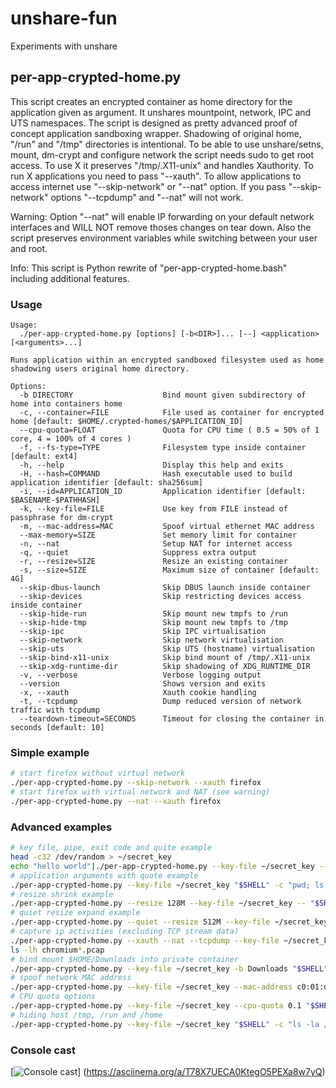 # unshare-fun
Experiments with unshare

## per-app-crypted-home.py
This script creates an encrypted container as home directory for the application given as argument. It unshares mountpoint, network, IPC and UTS namespaces. The script is designed as pretty advanced proof of concept application sandboxing wrapper. Shadowing of original home, "/run" and "/tmp" directories is intentional. To be able to use unshare/setns, mount, dm-crypt and configure network the script needs sudo to get root access. To use X it preserves "/tmp/.X11-unix" and handles Xauthority. To run X applications you need to pass "--xauth". To allow applications to access internet use "--skip-network" or "--nat" option. If you pass "--skip-network" options "--tcpdump" and "--nat" will not work.

Warning: Option "--nat" will enable IP forwarding on your default network interfaces and WILL NOT remove thoses changes on tear down. Also the script preserves environment variables while switching between your user and root.

Info: This script is Python rewrite of "per-app-crypted-home.bash" including additional features.

### Usage
```
Usage: 
  ./per-app-crypted-home.py [options] [-b<DIR>]... [--] <application> [<arguments>...]

Runs application within an encrypted sandboxed filesystem used as home shadowing users original home directory.

Options:
  -b DIRECTORY                    Bind mount given subdirectory of home into containers home
  -c, --container=FILE            File used as container for encrypted home [default: $HOME/.crypted-homes/$APPLICATION_ID]
  --cpu-quota=FLOAT               Quota for CPU time ( 0.5 = 50% of 1 core, 4 = 100% of 4 cores )
  -f, --fs-type=TYPE              Filesystem type inside container [default: ext4]
  -h, --help                      Display this help and exits
  -H, --hash=COMMAND              Hash executable used to build application identifier [default: sha256sum]
  -i, --id=APPLICATION_ID         Application identifier [default: $BASENAME-$PATHHASH]
  -k, --key-file=FILE             Use key from FILE instead of passphrase for dm-crypt
  -m, --mac-address=MAC           Spoof virtual ethernet MAC address
  --max-memory=SIZE               Set memory limit for container
  -n, --nat                       Setup NAT for internet access
  -q, --quiet                     Suppress extra output
  -r, --resize=SIZE               Resize an existing container
  -s, --size=SIZE                 Maximum size of container [default: 4G]
  --skip-dbus-launch              Skip DBUS launch inside container
  --skip-devices                  Skip restricting devices access inside container
  --skip-hide-run                 Skip mount new tmpfs to /run
  --skip-hide-tmp                 Skip mount new tmpfs to /tmp
  --skip-ipc                      Skip IPC virtualisation
  --skip-network                  Skip network virtualisation
  --skip-uts                      Skip UTS (hostname) virtualisation
  --skip-bind-x11-unix            Skip bind mount of /tmp/.X11-unix
  --skip-xdg-runtime-dir          Skip shadowing of XDG_RUNTIME_DIR
  -v, --verbose                   Verbose logging output 
  --version                       Shows version and exits
  -x, --xauth                     Xauth cookie handling
  -t, --tcpdump                   Dump reduced version of network traffic with tcpdump
  --teardown-timeout=SECONDS      Timeout for closing the container in seconds [default: 10]
```

### Simple example
```sh
# start firefox without virtual network
./per-app-crypted-home.py --skip-network --xauth firefox
# start firefox with virtual network and NAT (see warning)
./per-app-crypted-home.py --nat --xauth firefox
```
### Advanced examples
```sh
# key file, pipe, exit code and quite example
head -c32 /dev/random > ~/secret_key
echo "hello world"|./per-app-crypted-home.py --key-file ~/secret_key --quiet -- "$SHELL" -c "cat; exit 42"
# application arguments with quote example
./per-app-crypted-home.py --key-file ~/secret_key "$SHELL" -c "pwd; ls -la; mount |grep \"$HOME\"; echo \"sleeping 1m so you can try to find this mount in another shell. Hint: it won't be easy.\"; sleep 1m"
# resize shrink example
./per-app-crypted-home.py --resize 128M --key-file ~/secret_key -- "$SHELL" -c "df -h ."
# quiet resize expand example
./per-app-crypted-home.py --quiet --resize 512M --key-file ~/secret_key -- "$SHELL" -c "df -h ."
# capture ip activities (excluding TCP stream data)
./per-app-crypted-home.py --xauth --nat --tcpdump --key-file ~/secret_key chromium
ls -lh chromium*.pcap
# bind mount $HOME/Downloads into private container
./per-app-crypted-home.py --key-file ~/secret_key -b Downloads "$SHELL" -c "ls -la Downloads"
# spoof network MAC address
./per-app-crypted-home.py --key-file ~/secret_key --mac-address c0:01:da:1a:d0:0d "$SHELL" -c "ip link |grep link/ether"
# CPU quota options
./per-app-crypted-home.py --key-file ~/secret_key --cpu-quota 0.1 "$SHELL" -c 'for i in $( seq 1 $( grep "^processor" /proc/cpuinfo |wc -l ) ); do while true; do true; done & done; top'
# hiding host /tmp, /run and /home
./per-app-crypted-home.py --key-file ~/secret_key "$SHELL" -c "ls -la /tmp /run /home"
```

### Console cast
[![Console cast](https://asciinema.org/a/T78X7UECA0KtegO5PEXa8w7yQ.png)]
(https://asciinema.org/a/T78X7UECA0KtegO5PEXa8w7yQ)
